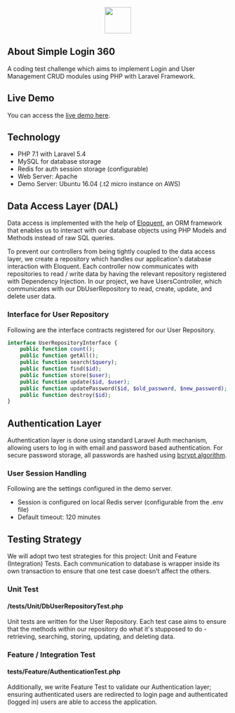 <p align="center"><img src="http://simplelogin360.kendtimothy.com/logo.jpg" height="60"></p>

## About Simple Login 360

A coding test challenge which aims to implement Login and User Management CRUD modules using PHP with Laravel Framework.

## Live Demo

You can access the [live demo here](http://simplelogin360.kendtimothy.com).

## Technology

- PHP 7.1 with Laravel 5.4
- MySQL for database storage
- Redis for auth session storage (configurable)
- Web Server: Apache
- Demo Server: Ubuntu 16.04 (.t2 micro instance on AWS)

## Data Access Layer (DAL)

Data access is implemented with the help of
<a href="https://laravel.com/docs/5.4/eloquent">Eloquent</a>,
an ORM framework that enables us to interact with our database objects using PHP Models and Methods instead of raw SQL queries.

To prevent our controllers from being tightly coupled to the data access layer, we create a repository which handles our application's database interaction with Eloquent. Each controller now communicates with repositories to read / write data by having the relevant repository registered with Dependency Injection. In our project, we have UsersController, which communicates with our DbUserRepository to read, create, update, and delete user data.

### Interface for User Repository

Following are the interface contracts registered for our User Repository.

```php
interface UserRepositoryInterface {
    public function count();
    public function getAll();
    public function search($query);
    public function find($id);
    public function store($user);
    public function update($id, $user);
    public function updatePassword($id, $old_password, $new_password);
    public function destroy($id);
}
```

## Authentication Layer

Authentication layer is done using standard Laravel Auth mechanism,
allowing users to log in with email and password based authentication.
For secure password storage, all passwords are hashed using 
<a href="https://laravel.com/docs/5.4/hashing">bcrypt algorithm</a>.

### User Session Handling

Following are the settings configured in the demo server.

- Session is configured on local Redis server (configurable from the .env file)
- Default timeout: 120 minutes

## Testing Strategy

We will adopt two test strategies for this project: Unit and Feature (Integration) Tests. Each communication to database is wrapper inside its own transaction to ensure that one test case doesn't affect the others.

### Unit Test

#### /tests/Unit/DbUserRepositoryTest.php

Unit tests are written for the User Repository. Each test case aims to ensure that the methods within our repository do what it's stupposed to do - retrieving, searching, storing, updating, and deleting data.

### Feature / Integration Test

#### tests/Feature/AuthenticationTest.php

Additionally, we write Feature Test to validate our Authentication layer; ensuring authenticated users are redirected to login page and authenticated (logged in) users are able to access the application.